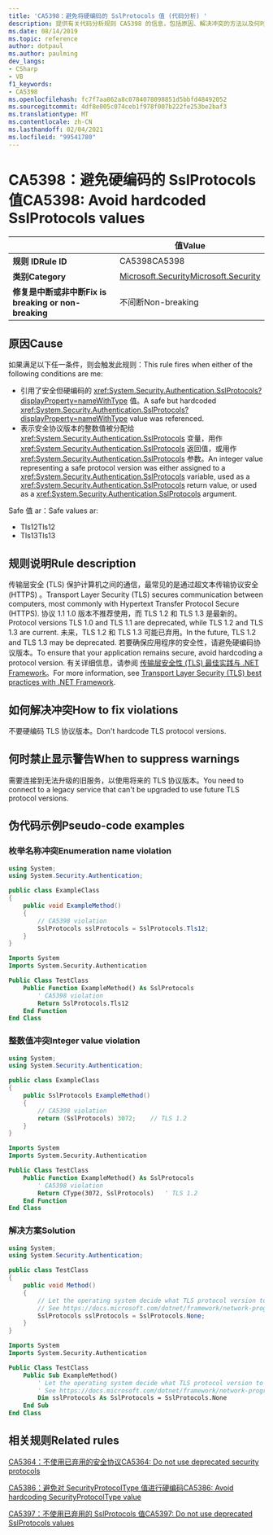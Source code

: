 ```yaml
---
title: 'CA5398：避免将硬编码的 SslProtocols 值 (代码分析) '
description: 提供有关代码分析规则 CA5398 的信息，包括原因、解决冲突的方法以及何时取消显示。
ms.date: 08/14/2019
ms.topic: reference
author: dotpaul
ms.author: paulming
dev_langs:
- CSharp
- VB
f1_keywords:
- CA5398
ms.openlocfilehash: fc7f7aa862a8c0784078098851d5bbfd48492052
ms.sourcegitcommit: 4df8e005c074ceb1f978f007b222fe253be2baf3
ms.translationtype: MT
ms.contentlocale: zh-CN
ms.lasthandoff: 02/04/2021
ms.locfileid: "99541780"
---
```

# <a name="ca5398-avoid-hardcoded-sslprotocols-values"></a><span data-ttu-id="6c93d-103">CA5398：避免硬编码的 SslProtocols 值</span><span class="sxs-lookup"><span data-stu-id="6c93d-103">CA5398: Avoid hardcoded SslProtocols values</span></span>

| | <span data-ttu-id="6c93d-104">值</span><span class="sxs-lookup"><span data-stu-id="6c93d-104">Value</span></span> |
|-|-|
| <span data-ttu-id="6c93d-105">**规则 ID**</span><span class="sxs-lookup"><span data-stu-id="6c93d-105">**Rule ID**</span></span> |<span data-ttu-id="6c93d-106">CA5398</span><span class="sxs-lookup"><span data-stu-id="6c93d-106">CA5398</span></span>|
| <span data-ttu-id="6c93d-107">**类别**</span><span class="sxs-lookup"><span data-stu-id="6c93d-107">**Category**</span></span> |[<span data-ttu-id="6c93d-108">Microsoft.Security</span><span class="sxs-lookup"><span data-stu-id="6c93d-108">Microsoft.Security</span></span>](security-warnings.md)|
| <span data-ttu-id="6c93d-109">**修复是中断或非中断**</span><span class="sxs-lookup"><span data-stu-id="6c93d-109">**Fix is breaking or non-breaking**</span></span> |<span data-ttu-id="6c93d-110">不间断</span><span class="sxs-lookup"><span data-stu-id="6c93d-110">Non-breaking</span></span>|

## <a name="cause"></a><span data-ttu-id="6c93d-111">原因</span><span class="sxs-lookup"><span data-stu-id="6c93d-111">Cause</span></span>

<span data-ttu-id="6c93d-112">如果满足以下任一条件，则会触发此规则：</span><span class="sxs-lookup"><span data-stu-id="6c93d-112">This rule fires when either of the following conditions are me:</span></span>

- <span data-ttu-id="6c93d-113">引用了安全但硬编码的 <xref:System.Security.Authentication.SslProtocols?displayProperty=nameWithType> 值。</span><span class="sxs-lookup"><span data-stu-id="6c93d-113">A safe but hardcoded <xref:System.Security.Authentication.SslProtocols?displayProperty=nameWithType> value was referenced.</span></span>
- <span data-ttu-id="6c93d-114">表示安全协议版本的整数值被分配给 <xref:System.Security.Authentication.SslProtocols> 变量，用作  <xref:System.Security.Authentication.SslProtocols> 返回值，或用作 <xref:System.Security.Authentication.SslProtocols> 参数。</span><span class="sxs-lookup"><span data-stu-id="6c93d-114">An integer value representing a safe protocol version was either assigned to a <xref:System.Security.Authentication.SslProtocols> variable, used as a  <xref:System.Security.Authentication.SslProtocols> return value, or used as a <xref:System.Security.Authentication.SslProtocols> argument.</span></span>

<span data-ttu-id="6c93d-115">Safe 值 ar：</span><span class="sxs-lookup"><span data-stu-id="6c93d-115">Safe values ar:</span></span>

- <span data-ttu-id="6c93d-116">Tls12</span><span class="sxs-lookup"><span data-stu-id="6c93d-116">Tls12</span></span>
- <span data-ttu-id="6c93d-117">Tls13</span><span class="sxs-lookup"><span data-stu-id="6c93d-117">Tls13</span></span>

## <a name="rule-description"></a><span data-ttu-id="6c93d-118">规则说明</span><span class="sxs-lookup"><span data-stu-id="6c93d-118">Rule description</span></span>

<span data-ttu-id="6c93d-119">传输层安全 (TLS) 保护计算机之间的通信，最常见的是通过超文本传输协议安全 (HTTPS) 。</span><span class="sxs-lookup"><span data-stu-id="6c93d-119">Transport Layer Security (TLS) secures communication between computers, most commonly with Hypertext Transfer Protocol Secure (HTTPS).</span></span> <span data-ttu-id="6c93d-120">协议 1.1 1.0 版本不推荐使用，而 TLS 1.2 和 TLS 1.3 是最新的。</span><span class="sxs-lookup"><span data-stu-id="6c93d-120">Protocol versions TLS 1.0 and TLS 1.1 are deprecated, while TLS 1.2 and TLS 1.3 are current.</span></span> <span data-ttu-id="6c93d-121">未来，TLS 1.2 和 TLS 1.3 可能已弃用。</span><span class="sxs-lookup"><span data-stu-id="6c93d-121">In the future, TLS 1.2 and TLS 1.3 may be deprecated.</span></span> <span data-ttu-id="6c93d-122">若要确保应用程序的安全性，请避免硬编码协议版本。</span><span class="sxs-lookup"><span data-stu-id="6c93d-122">To ensure that your application remains secure, avoid hardcoding a protocol version.</span></span> <span data-ttu-id="6c93d-123">有关详细信息，请参阅 [传输层安全性 (TLS) 最佳实践与 .NET Framework](../../../framework/network-programming/tls.md)。</span><span class="sxs-lookup"><span data-stu-id="6c93d-123">For more information, see [Transport Layer Security (TLS) best practices with .NET Framework](../../../framework/network-programming/tls.md).</span></span>

## <a name="how-to-fix-violations"></a><span data-ttu-id="6c93d-124">如何解决冲突</span><span class="sxs-lookup"><span data-stu-id="6c93d-124">How to fix violations</span></span>

<span data-ttu-id="6c93d-125">不要硬编码 TLS 协议版本。</span><span class="sxs-lookup"><span data-stu-id="6c93d-125">Don't hardcode TLS protocol versions.</span></span>

## <a name="when-to-suppress-warnings"></a><span data-ttu-id="6c93d-126">何时禁止显示警告</span><span class="sxs-lookup"><span data-stu-id="6c93d-126">When to suppress warnings</span></span>

<span data-ttu-id="6c93d-127">需要连接到无法升级的旧服务，以使用将来的 TLS 协议版本。</span><span class="sxs-lookup"><span data-stu-id="6c93d-127">You need to connect to a legacy service that can't be upgraded to use future TLS protocol versions.</span></span>

## <a name="pseudo-code-examples"></a><span data-ttu-id="6c93d-128">伪代码示例</span><span class="sxs-lookup"><span data-stu-id="6c93d-128">Pseudo-code examples</span></span>

### <a name="enumeration-name-violation"></a><span data-ttu-id="6c93d-129">枚举名称冲突</span><span class="sxs-lookup"><span data-stu-id="6c93d-129">Enumeration name violation</span></span>

```csharp
using System;
using System.Security.Authentication;

public class ExampleClass
{
    public void ExampleMethod()
    {
        // CA5398 violation
        SslProtocols sslProtocols = SslProtocols.Tls12;
    }
}
```

```vb
Imports System
Imports System.Security.Authentication

Public Class TestClass
    Public Function ExampleMethod() As SslProtocols
        ' CA5398 violation
        Return SslProtocols.Tls12
    End Function
End Class
```

### <a name="integer-value-violation"></a><span data-ttu-id="6c93d-130">整数值冲突</span><span class="sxs-lookup"><span data-stu-id="6c93d-130">Integer value violation</span></span>

```csharp
using System;
using System.Security.Authentication;

public class ExampleClass
{
    public SslProtocols ExampleMethod()
    {
        // CA5398 violation
        return (SslProtocols) 3072;    // TLS 1.2
    }
}
```

```vb
Imports System
Imports System.Security.Authentication

Public Class TestClass
    Public Function ExampleMethod() As SslProtocols
        ' CA5398 violation
        Return CType(3072, SslProtocols)   ' TLS 1.2
    End Function
End Class
```

### <a name="solution"></a><span data-ttu-id="6c93d-131">解决方案</span><span class="sxs-lookup"><span data-stu-id="6c93d-131">Solution</span></span>

```csharp
using System;
using System.Security.Authentication;

public class TestClass
{
    public void Method()
    {
        // Let the operating system decide what TLS protocol version to use.
        // See https://docs.microsoft.com/dotnet/framework/network-programming/tls
        SslProtocols sslProtocols = SslProtocols.None;
    }
}
```

```vb
Imports System
Imports System.Security.Authentication

Public Class TestClass
    Public Sub ExampleMethod()
        ' Let the operating system decide what TLS protocol version to use.
        ' See https://docs.microsoft.com/dotnet/framework/network-programming/tls
        Dim sslProtocols As SslProtocols = SslProtocols.None
    End Sub
End Class
```

## <a name="related-rules"></a><span data-ttu-id="6c93d-132">相关规则</span><span class="sxs-lookup"><span data-stu-id="6c93d-132">Related rules</span></span>

[<span data-ttu-id="6c93d-133">CA5364：不使用已弃用的安全协议</span><span class="sxs-lookup"><span data-stu-id="6c93d-133">CA5364: Do not use deprecated security protocols</span></span>](ca5364.md)

[<span data-ttu-id="6c93d-134">CA5386：避免对 SecurityProtocolType 值进行硬编码</span><span class="sxs-lookup"><span data-stu-id="6c93d-134">CA5386: Avoid hardcoding SecurityProtocolType value</span></span>](ca5386.md)

[<span data-ttu-id="6c93d-135">CA5397：不使用已弃用的 SslProtocols 值</span><span class="sxs-lookup"><span data-stu-id="6c93d-135">CA5397: Do not use deprecated SslProtocols values</span></span>](ca5397.md)
